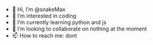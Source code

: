 - 👋 Hi, I’m @snakeMax
- 👀 I’m interested in coding
- 🌱 I’m currently learning python and js
- 💞️ I’m looking to collaborate on nothing at the moment
- 📫 How to reach me: dont

<!---
snakeMax/snakeMax is a ✨ special ✨ repository because its `README.md` (this file) appears on your GitHub profile.
You can click the Preview link to take a look at your changes.
--->
